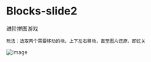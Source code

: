 # Blocks-slide2

进阶拼图游戏

    玩法：选取两个需要移动的块，上下左右移动，直至图片还原，即过关
![image](https://github.com/SerxLee/rawfinder/blob/master/image/blocks-slide.gif)
